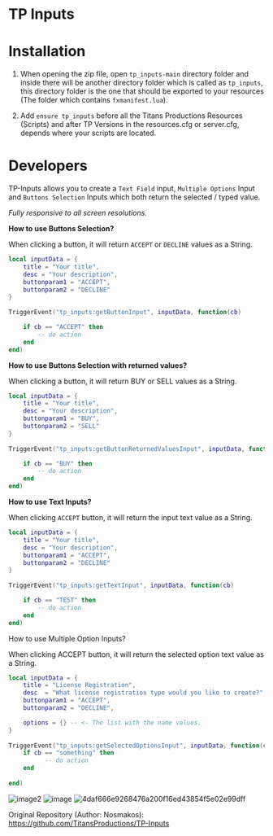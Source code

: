 # TP Inputs

# Installation

1. When opening the zip file, open `tp_inputs-main` directory folder and inside there will be another directory folder which is called as `tp_inputs`, this directory folder is the one that should be exported to your resources (The folder which contains `fxmanifest.lua`).

2. Add `ensure tp_inputs` before all the Titans Productions Resources (Scripts) and after TP Versions in the resources.cfg or server.cfg, depends where your scripts are located.

# Developers 

TP-Inputs allows you to create a `Text Field`  input, `Multiple Options` Input and `Buttons Selection` Inputs which both return the selected / typed value.

*Fully responsive to all screen resolutions.*


**How to use Buttons Selection?**

When clicking a button, it will return `ACCEPT` or `DECLINE` values as a String.

```lua
local inputData = {
    title = "Your title",
    desc = "Your description",
    buttonparam1 = "ACCEPT",
    buttonparam2 = "DECLINE"
}
                            
TriggerEvent("tp_inputs:getButtonInput", inputData, function(cb)

    if cb == "ACCEPT" then
        -- do action
    end
end) 
```

**How to use Buttons Selection with returned values?**

When clicking a button, it will return BUY or SELL values as a String.

```lua
local inputData = {
    title = "Your title",
    desc = "Your description",
    buttonparam1 = "BUY",
    buttonparam2 = "SELL"
}
                            
TriggerEvent("tp_inputs:getButtonReturnedValuesInput", inputData, function(cb)

    if cb == "BUY" then
        -- do action
    end
end) 
```

**How to use Text Inputs?**

When clicking  `ACCEPT`  button, it will return the input text value as a String.

```lua
local inputData = {
    title = "Your title",
    desc = "Your description",
    buttonparam1 = "ACCEPT",
    buttonparam2 = "DECLINE"
}
                            
TriggerEvent("tp_inputs:getTextInput", inputData, function(cb)

    if cb == "TEST" then
        -- do action
    end
end) 
```

How to use Multiple Option Inputs?

When clicking ACCEPT button, it will return the selected option text value as a String.

```lua
local inputData = {
    title = "License Registration",
	desc  = "What license registration type would you like to create?",
	buttonparam1 = "ACCEPT",
	buttonparam2 = "DECLINE",

	options = {} -- <- The list with the name values.
}
	
TriggerEvent("tp_inputs:getSelectedOptionsInput", inputData, function(cb)
	if cb == "something" then
          -- do action
	end
			
end)
```

![image2](https://user-images.githubusercontent.com/84135181/220184654-76c6543e-054a-41ed-9eb0-adb5c3848549.png)
![image](https://user-images.githubusercontent.com/84135181/220184657-850ef2ce-2ccf-470b-8302-507aaaf7387c.png)
![4daf666e9268476a200f16ed43854f5e02e99dff](https://user-images.githubusercontent.com/84135181/228959243-0ac69849-925a-4002-9a98-070d11865c42.jpeg)

Original Repository (Author: Nosmakos): https://github.com/TitansProductions/TP-Inputs

